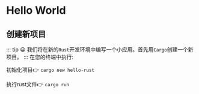 # Hello World

## 创建新项目

::: tip 
:grinning:
我们将在新的`Rust`开发环境中编写一个小应用。首先用`Cargo`创建一个新项目。
:::
在您的终端中执行:

初始化项目:point_right: `cargo new hello-rust`

执行rust文件:point_right: `cargo run`